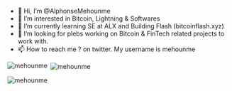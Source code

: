 - 👋 Hi, I’m @AlphonseMehounme
- 👀 I’m interested in Bitcoin, Lightning & Softwares
- 🌱 I’m currently learning SE at ALX and Building Flash (bitcoinflash.xyz)
- 💞️ I’m looking for plebs working on Bitcoin & FinTech related projects to work with.
- 📫 How to reach me ? on twitter. My username is mehounme

<p><img align="left" src="https://github-readme-stats.vercel.app/api/top-langs?username=AlphonseMehounme&show_icons=true&locale=en&layout=compact" alt="mehounme" /></p>

<p>&nbsp;<img align="center" src="https://github-readme-stats.vercel.app/api?username=AlphonseMehounme&show_icons=true&locale=en" alt="mehounme" /></p>

<p><img align="center" src="https://github-readme-streak-stats.herokuapp.com/?user=AlphonseMehounme&" alt="mehounme" /></p>
<!---
AlphonseMehounme/AlphonseMehounme is a ✨ special ✨ repository because its `README.md` (this file) appears on your GitHub profile.
You can click the Preview link to take a look at your changes.
--->
